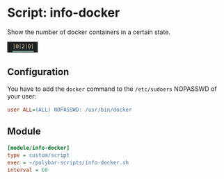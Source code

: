 # Script: info-docker

Show the number of docker containers in a certain state.

![info-docker](screenshots/1.png)


## Configuration

You have to add the `docker` command to the `/etc/sudoers` NOPASSWD of your user:

```ini
user ALL=(ALL) NOPASSWD: /usr/bin/docker
```


## Module

```ini
[module/info-docker]
type = custom/script
exec = ~/polybar-scripts/info-docker.sh
interval = 60
```
